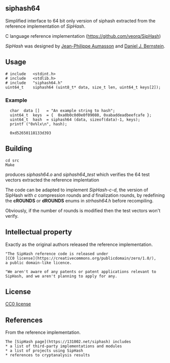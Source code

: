 ## siphash64

Simplified interface to 64 bit only version of siphash extracted from
the reference implementation of _SipHash_.

C language reference implementation (https://github.com/veorq/SipHash)

_SipHash_ was designed by [Jean-Philippe Aumasson](https://131002.net) and
[Daniel J. Bernstein](http://cr.yp.to). 

## Usage

```
# include	<stdint.h>
# include	<stdlib.h>
# include	"siphash64.h"
uint64_t	siphash64 (uint8_t* data, size_t len, uint64_t keys[2]);
```
### Example
```
  char  data []   = "An example string to hash";
  uint64_t  keys  = {  0xa0b0c0d0e0f09080, 0xabaddeadbeefcafe };
  uint64_t  hash  = siphash64 (data, sizeof(data)-1, keys);
  printf ("0x%lx\n", hash);
  
  0xd52650118133d393
```


## Building

```
cd src
Make
```

produces _siphash64.o_ and _siphash64_test_ which verifies the 64 test vectors
extracted the reference implentation

The code can be adapted to implement _SipHash-*c*-*d*_, the version of SipHash
with *c* compression rounds and *d* finalization rounds, by redefining the __cROUNDS__
or __dROUNDS__ enums in _strhash64.h_ before recompiling.  

Obviously, if the number of rounds is modified then the test vectors
won't verify.

## Intellectual property

Exactly as the original authors released the reference implementation.

```
"The SipHash reference code is released under
[CC0 license](https://creativecommons.org/publicdomain/zero/1.0/),
a public domain-like licence.

"We aren't aware of any patents or patent applications relevant to
SipHash, and we aren't planning to apply for any.
```
## License

[CC0 license](https://creativecommons.org/publicdomain/zero/1.0/)

## References

From the reference implementation.
```
The [SipHash page](https://131002.net/siphash) includes
* a list of third-party implementations and modules
* a list of projects using SipHash
* references to cryptanalysis results
```
